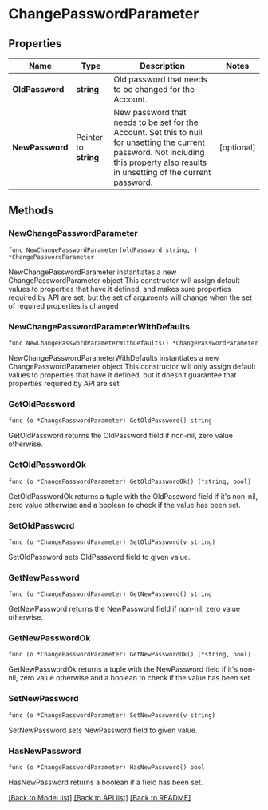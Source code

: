 # ChangePasswordParameter

## Properties

Name | Type | Description | Notes
------------ | ------------- | ------------- | -------------
**OldPassword** | **string** | Old password that needs to be changed for the Account. | 
**NewPassword** | Pointer to **string** | New password that needs to be set for the Account. Set this to null for unsetting the current password. Not including this property also results in unsetting of the current password. | [optional] 

## Methods

### NewChangePasswordParameter

`func NewChangePasswordParameter(oldPassword string, ) *ChangePasswordParameter`

NewChangePasswordParameter instantiates a new ChangePasswordParameter object
This constructor will assign default values to properties that have it defined,
and makes sure properties required by API are set, but the set of arguments
will change when the set of required properties is changed

### NewChangePasswordParameterWithDefaults

`func NewChangePasswordParameterWithDefaults() *ChangePasswordParameter`

NewChangePasswordParameterWithDefaults instantiates a new ChangePasswordParameter object
This constructor will only assign default values to properties that have it defined,
but it doesn't guarantee that properties required by API are set

### GetOldPassword

`func (o *ChangePasswordParameter) GetOldPassword() string`

GetOldPassword returns the OldPassword field if non-nil, zero value otherwise.

### GetOldPasswordOk

`func (o *ChangePasswordParameter) GetOldPasswordOk() (*string, bool)`

GetOldPasswordOk returns a tuple with the OldPassword field if it's non-nil, zero value otherwise
and a boolean to check if the value has been set.

### SetOldPassword

`func (o *ChangePasswordParameter) SetOldPassword(v string)`

SetOldPassword sets OldPassword field to given value.


### GetNewPassword

`func (o *ChangePasswordParameter) GetNewPassword() string`

GetNewPassword returns the NewPassword field if non-nil, zero value otherwise.

### GetNewPasswordOk

`func (o *ChangePasswordParameter) GetNewPasswordOk() (*string, bool)`

GetNewPasswordOk returns a tuple with the NewPassword field if it's non-nil, zero value otherwise
and a boolean to check if the value has been set.

### SetNewPassword

`func (o *ChangePasswordParameter) SetNewPassword(v string)`

SetNewPassword sets NewPassword field to given value.

### HasNewPassword

`func (o *ChangePasswordParameter) HasNewPassword() bool`

HasNewPassword returns a boolean if a field has been set.


[[Back to Model list]](../README.md#documentation-for-models) [[Back to API list]](../README.md#documentation-for-api-endpoints) [[Back to README]](../README.md)


